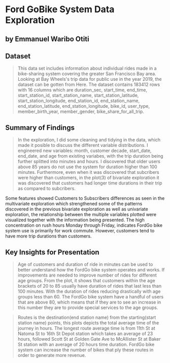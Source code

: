 # Ford GoBike System Data Exploration
## by Emmanuel Waribo Otiti


## Dataset

>This data set includes information about individual rides made in a bike-sharing system covering the greater San Francisco Bay area. Looking at Bay Wheels's trip data for public use in the year 2019, the dataset can be gotten from Here. The dataset contains 183412 rows with 16 columns which are duration_sec, start_time, end_time, start_station_id, start_station_name, start_station_latitude, start_station_longitude, end_station_id, end_station_name, end_station_latitude, end_station_longitude, bike_id, user_type, member_birth_year, member_gender, bike_share_for_all_trip.


## Summary of Findings

> In the exploration, I did some cleaning and tidying in the data, which made it posible to discuss the different variable distributions. I engineered new variables: month, customer decade, start_date, end_date, and age from existing variabes, with the trip duration being further splitted into minutes and hours. I discovered that older users above 85 years do not use the system for duration higher than 100 minutes. Furthermore, even when it was discovered that subcribers were higher than customers, in the plot(3) of bivariate exploration it was discovered that customers had longer time durations in their trip as compared to subcribers.

Some features showed Customers to Subscribers differences as seen in the multivariate exploration which strengthened some of the patterns discovered in the previous bivariate exploration as well as univariate exploration, the relationship between the multiple variables plotted were visualized together with the information being presented. The high concentration on rush hours Monday through Friday, indicates FordGo bike system use is primarily for work commute. However, customers tend to have more trip durations than customers.


## Key Insights for Presentation

> Age of customers and duration of ride in minutes can be used to better understand how the FordGo bike system operates and works. If improvements are needed to improve number of rides for different age groups. From the plot, it shows that customers within the age brackets of 20 to 85 usually have duration of rides that last less than 100 minutes. With the duration of rides reducing drastically with age groups less than 60. The FordGo bike system have a handful of users that are above 80, which means that if they are to see an increase in this number they are to provide special services to the age groups.

>Routes is the destination(end station name) from the starting(start station name) points, this plots depicts the total average time of the journey in hours. The longest route average time is from 11th St at Natoma St to 16th St Depot station which takes an average of 23 hours, followed Scott St at Golden Gate Ave to McAllister St at Baker St station with an average of 20 hours time duration. FordGo bike system can increase the number of bikes that ply these routes in order to generate more revenue.